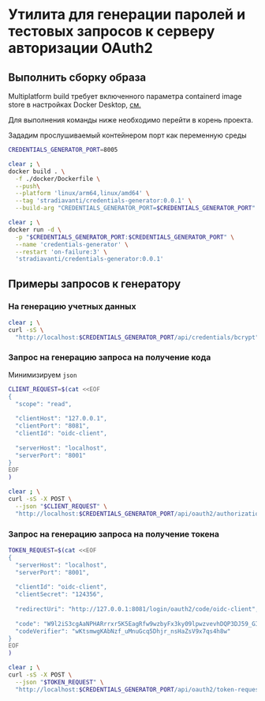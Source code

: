# Утилита для генерации паролей и тестовых запросов к серверу авторизации OAuth2 

## Выполнить сборку образа

Multiplatform build требует включенного параметра containerd image store в настройках Docker Desktop, [см.](https://docs.docker.com/build/building/multi-platform/)

Для выполнения команды ниже необходимо перейти в корень проекта.

Зададим прослушиваемый контейнером порт как переменную среды

```sh
CREDENTIALS_GENERATOR_PORT=8005
```

```sh
clear ; \
docker build . \
  -f ./docker/Dockerfile \
  --push\
  --platform 'linux/arm64,linux/amd64' \
  --tag 'stradiavanti/credentials-generator:0.0.1' \
  --build-arg "CREDENTIALS_GENERATOR_PORT=$CREDENTIALS_GENERATOR_PORT"
```

```sh
clear ; \
docker run -d \
  -p "$CREDENTIALS_GENERATOR_PORT:$CREDENTIALS_GENERATOR_PORT" \
  --name 'credentials-generator' \
  --restart 'on-failure:3' \
  'stradiavanti/credentials-generator:0.0.1'
```

## Примеры запросов к генератору

### На генерацию учетных данных

```sh
clear ; \
curl -sS \
  "http://localhost:$CREDENTIALS_GENERATOR_PORT/api/credentials/bcrypt" | jq
```

### Запрос на генерацию запроса на получение кода

Минимизируем `json`

```sh
CLIENT_REQUEST=$(cat <<EOF 
{
  "scope": "read",
  
  "clientHost": "127.0.0.1",
  "clientPort": "8081",
  "clientId": "oidc-client",
  
  "serverHost": "localhost",
  "serverPort": "8001"
}
EOF
)
```

```sh
clear ; \
curl -sS -X POST \
  --json "$CLIENT_REQUEST" \
  "http://localhost:$CREDENTIALS_GENERATOR_PORT/api/oauth2/authorization-url" | jq
```

### Запрос на генерацию запроса на получение токена

```sh
TOKEN_REQUEST=$(cat <<EOF 
{
  "serverHost": "localhost",
  "serverPort": "8001",
  
  "clientId": "oidc-client",
  "clientSecret": "124356",
  
  "redirectUri": "http://127.0.0.1:8081/login/oauth2/code/oidc-client",
  
  "code": "W9l2iS3cgAaNPHARrrxr5K5EagRfw9wzbyFx3ky09lpwzvevhDQP3DJ59_GIjft3p26Gfd-H0pT5mxcngNiVHCFnDWkQb8Ti2of5Pxqu_-0I3bfvUjbEE__wdHFaVY5l",
  "codeVerifier": "wKtsmwgKAbNzf_uMnuGcq5Dhjr_nsHaZsV9x7qs4h8w"
}
EOF
)
```

```sh
clear ; \
curl -sS -X POST \
  --json "$TOKEN_REQUEST" \
  "http://localhost:$CREDENTIALS_GENERATOR_PORT/api/oauth2/token-request"
```